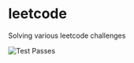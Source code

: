 # leetcode

Solving various leetcode challenges

![Test Passes](https://github.com/matthewlawson/leetcode/workflows/Node.js%20CI/badge.svg)
